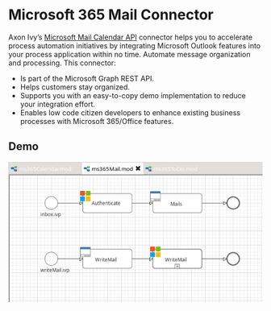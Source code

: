 # Microsoft 365 Mail Connector
Axon Ivy’s [Microsoft Mail Calendar API](https://docs.microsoft.com/en-us/graph/outlook-mail-concept-overview)
connector helps you to accelerate process automation initiatives by integrating
Microsoft Outlook features into your process application within no time.
Automate message organization and processing. This connector:

- Is part of the Microsoft Graph REST API.
- Helps customers stay organized.
- Supports you with an easy-to-copy demo implementation to reduce your
  integration effort.
- Enables low code citizen developers to enhance existing business processes
  with Microsoft 365/Office features.

## Demo

![demo-mail](doc/img/demo_mail.png)

